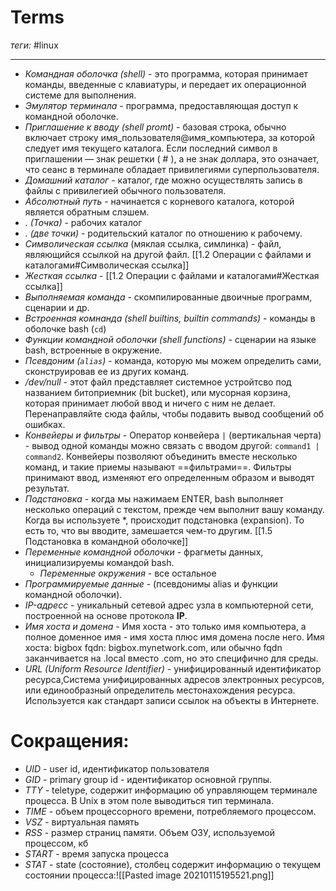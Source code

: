 # Terms
*теги:* #linux 

---

- *Командная оболочка (shell)* - это программа, которая принимает команды,
введенные с клавиатуры, и передает их операционной системе для выполнения.
- *Эмулятор терминала* - программа, предоставляющая доступ к командной оболочке.
- *Приглашение к вводу (shell promt)* - базовая строка, обычно включает строку имя\_пользователя@имя\_компьютера, за которой следует имя текущего каталога. Если последний символ в приглашении — знак решетки ( # ), а не знак доллара,
это означает, что сеанс в терминале обладает привилегиями суперпользователя.
- *Домашний каталог* - каталог, где можно осуществлять запись в файлы с привилегией обычного пользователя.
- *Абсолютный путь* - начинается с корневого каталога, которой является обратным слэшем.
- *. (Точка)* - рабочих каталог
- *. (две точки)* - родительский каталог по отношению к рабочему.
- *Символическая ссылка* (мяклая ссылка, симлинка) - файл, являющийся ссылкой на другой файл. [[1.2 Операции с файлами и каталогами#Символическая ссылка]]
- *Жесткая ссылка* - [[1.2 Операции с файлами и каталогами#Жесткая ссылка]]
- *Выполняемая команда* - скомпилированные двоичные программ, сценарии и др.
- *Встроенная комнанда (shell builtins, builtin commands)* - команды в оболочке bash (`cd`)
- *Функции командной оболочки (shell functions)* - сценарии на языке bash, встроенные в окружение.
- *Псевдоним (`alias`)* - команда, которую мы можем определить сами, сконструировав ее из других команд.
- */dev/null* - этот файл представляет системное устройтсво под названием битоприемник (bit bucket), или мусорная корзина, которая принимает любой ввод и ничего с ним не делает. Перенаправляйте сюда файлы, чтобы подавить вывод сообщений об ошибках.
- *Конвейеры и фильтры* - Оператор конвейера `|` (вертикальная черта) - вывод одной команды можно связать с вводом другой: `command1 | command2`. Конвейеры позволяют объединить вместе несколько команд, и такие приемы называют ==фильтрами==. Фильтры принимают ввод, изменяют его определенным образом и выводят результат.
- *Подстановка* - когда мы нажимаем ENTER, bash выполняет несколько операций с текстом, прежде чем выполнит вашу команду. Когда вы используете \*, происходит подстановка (expansion). То есть то, что вы вводите, замешается чем-то другим. [[1.5 Подстановка в командной оболочке]]
- *Переменные командной оболочки* - фрагметы данных, инициализируемы командой bash.
	- *Переменные окружения* - все остальное
- *Программируемые данные* - (псевдонимы alias и функции командной оболочки).
- *IP-адресс* - уникальный сетевой адрес узла в компьютерной сети, построенной на основе протокола **IP**.
- *Имя хоста и домена* - Имя хоста - это только имя компьютера, а полное доменное имя - имя хоста плюс имя домена после него. Имя хоста: bigbox fqdn: bigbox.mynetwork.com, или обычно fqdn заканчивается на .local вместо .com, но это специфично для среды.
- *URL (Uniform Resource Identifier)* - унифицированный идентификатор ресурса,Система унифицированных адресов электронных ресурсов, или единообразный определитель местонахождения ресурса. Используется как стандарт записи ссылок на объекты в Интернете.


# Сокращения:
- *UID* - user id, идентификатор пользователя
- *GID* - primary group id - идентификатор основной группы.
- *TTY* - teletype, содержит информацию об управляющем терминале процесса. В Unix в этом поле выводиться тип терминала.
- *TIME* - объем процессорного времени, потребляемого процессом.
- *VSZ* - виртуальная память
- *RSS* - размер страниц памяти. Объем ОЗУ, используемой процессом, кб
- *START* - время запуска процесса
- *STAT* - state (состояние), столбец содержит информацию о текущем состоянии процесса:![[Pasted image 20210115195521.png]]